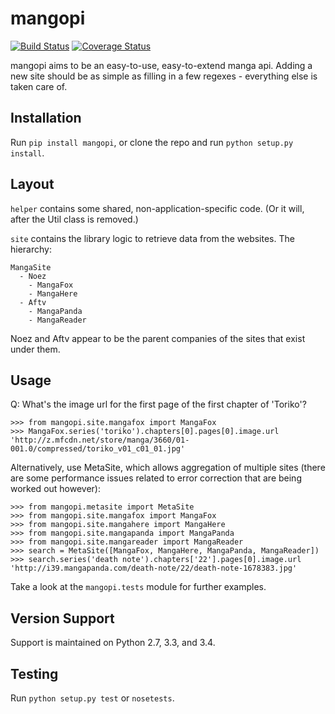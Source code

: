 # mangopi

[![Build Status](https://travis-ci.org/jiaweihli/mangopi.png)](https://travis-ci.org/jiaweihli/mangopi)
[![Coverage Status](https://coveralls.io/repos/jiaweihli/mangopi/badge.png?branch=master)](https://coveralls.io/r/jiaweihli/mangopi?branch=master)

mangopi aims to be an easy-to-use, easy-to-extend manga api.  Adding a new site should be as simple
as filling in a few regexes - everything else is taken care of.

## Installation

Run `pip install mangopi`, or clone the repo and run `python setup.py install`.

## Layout

`helper` contains some shared, non-application-specific code.  (Or it will, after the Util class
is removed.)

`site` contains the library logic to retrieve data from the websites.  The hierarchy:

    MangaSite
      - Noez
        - MangaFox
        - MangaHere
      - Aftv
        - MangaPanda
        - MangaReader

Noez and Aftv appear to be the parent companies of the sites that exist under them.

## Usage

Q: What's the image url for the first page of the first chapter of 'Toriko'?

    >>> from mangopi.site.mangafox import MangaFox
    >>> MangaFox.series('toriko').chapters[0].pages[0].image.url
    'http://z.mfcdn.net/store/manga/3660/01-001.0/compressed/toriko_v01_c01_01.jpg'

Alternatively, use MetaSite, which allows aggregation of multiple sites (there are some performance
issues related to error correction that are being worked out however):

    >>> from mangopi.metasite import MetaSite
    >>> from mangopi.site.mangafox import MangaFox
    >>> from mangopi.site.mangahere import MangaHere
    >>> from mangopi.site.mangapanda import MangaPanda
    >>> from mangopi.site.mangareader import MangaReader
    >>> search = MetaSite([MangaFox, MangaHere, MangaPanda, MangaReader])
    >>> search.series('death note').chapters['22'].pages[0].image.url
    'http://i39.mangapanda.com/death-note/22/death-note-1678383.jpg'

Take a look at the `mangopi.tests` module for further examples.

## Version Support

Support is maintained on Python 2.7, 3.3, and 3.4.

## Testing

Run `python setup.py test` or `nosetests`.
